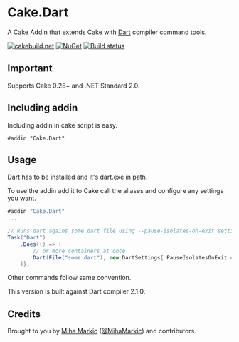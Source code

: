 ﻿# Cake.Dart

A Cake AddIn that extends Cake with [Dart](https://www.dartlang.org/) compiler command tools.

[![cakebuild.net](https://img.shields.io/badge/WWW-cakebuild.net-blue.svg)](http://cakebuild.net/)
[![NuGet](https://img.shields.io/nuget/v/Cake.Dart.svg)](https://www.nuget.org/packages/Cake.Dart)
[![Build status](https://ci.appveyor.com/api/projects/status/vi07dth3d1gek7ak?svg=true)](https://ci.appveyor.com/project/cakecontrib/cake-dart)

## Important

Supports Cake 0.28+ and .NET Standard 2.0.

## Including addin
Including addin in cake script is easy.
```
#addin "Cake.Dart"
```
## Usage

Dart has to be installed and it's dart.exe in path.

To use the addin add it to Cake call the aliases and configure any settings you want.

```csharp
#addin "Cake.Dart"
...

// Runs dart agains some.dart file using --pause-isolates-on-exit setting
Task("Dart")
	.Does(() => {
		// or more containers at once
		Dart(File("some.dart"), new DartSettings{ PauseIsolatesOnExit = true });
	)};
```
Other commands follow same convention.

This version is built against Dart compiler 2.1.0.

## Credits

Brought to you by [Miha Markic](https://github.com/MihaMarkic) ([@MihaMarkic](https://twitter.com/MihaMarkic/)) and contributors.